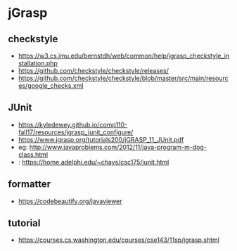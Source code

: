 # jGrasp

## checkstyle
- https://w3.cs.jmu.edu/bernstdh/web/common/help/jgrasp_checkstyle_installation.php
- https://github.com/checkstyle/checkstyle/releases/
- https://github.com/checkstyle/checkstyle/blob/master/src/main/resources/google_checks.xml

## JUnit
- https://kyledewey.github.io/comp110-fall17/resources/jgrasp_junit_configure/
- https://www.jgrasp.org/tutorials200/jGRASP_11_JUnit.pdf
- eg: http://www.javaproblems.com/2012/11/java-program-m-dog-class.html
-   : https://home.adelphi.edu/~chays/csc175/junit.html

## formatter
- https://codebeautify.org/javaviewer

## tutorial
- https://courses.cs.washington.edu/courses/cse143/11sp/jgrasp.shtml
